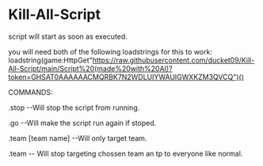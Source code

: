 # Kill-All-Script

script will start as soon as executed.

you will need both of the following loadstrings for this to work:
loadstring(game:HttpGet"https://raw.githubusercontent.com/ducket09/Kill-All-Script/main/Script%20(made%20with%20AI)?token=GHSAT0AAAAAACMQRBK7N2WDLUIYWAUIGWXKZM3QVCQ")()

COMMANDS:

.stop --Will stop the script from running.

.go --Will make the script run again if stoped.

.team [team name] --Will only target team.

.team -- Will stop targeting chossen team an tp to everyone like normal.
